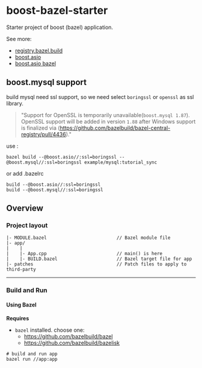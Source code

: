 # boost-bazel-starter

Starter project of boost (bazel) application.

See more:

- [registry.bazel.build](https://registry.bazel.build)
- [boost.asio](https://www.boost.org/libs/asio)
- [boost.asio bazel](https://registry.bazel.build/modules/boost.asio)

## boost.mysql support

build mysql need ssl support, so we need select `boringssl` or `openssl` as ssl library.
> "Support for OpenSSL is temporarily unavailable(`boost.mysql 1.87`). OpenSSL support will be added in version `1.88` after Windows support is finalized via (https://github.com/bazelbuild/bazel-central-registry/pull/4436)."

use :
```shell
bazel build --@boost.asio//:ssl=boringssl --@boost.mysql//:ssl=boringssl example/mysql:tutorial_sync
```

or add .bazelrc 
```
build --@boost.asio//:ssl=boringssl
build --@boost.mysql//:ssl=boringssl
```

## Overview

### Project layout

```
|- MODULE.bazel                          // Bazel module file 
|- app/
|    |
|    |- App.cpp                          // main() is here
|    |- BUILD.bazel                      // Bazel target file for app
|- patches                               // Patch files to apply to third-party
```

---

### Build and Run

#### Using Bazel

**Requires**

- `bazel` installed. choose one:
    - https://github.com/bazelbuild/bazel
    - https://github.com/bazelbuild/bazelisk

```shell
# build and run app
bazel run //app:app
```
